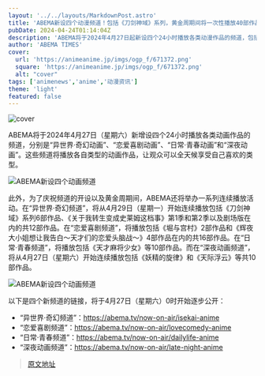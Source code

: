 ```yaml
---
layout: '../../layouts/MarkdownPost.astro'
title: 'ABEMA新设四个动漫频道！包括《刀剑神域》系列，黄金周期间将一次性播放40部作品'
pubDate: 2024-04-24T01:14:04Z
description: 'ABEMA将于2024年4月27日起新设四个24小时播放各类动漫作品的频道，包括“异世界·奇幻动漫”、“爱情喜剧动漫”、“日常·青春动漫”和“深夜动漫”。'
author: 'ABEMA TIMES'
cover:
  url: 'https://animeanime.jp/imgs/ogp_f/671372.png'
  square: 'https://animeanime.jp/imgs/ogp_f/671372.png'
  alt: "cover"
tags: ['animenews','anime','动漫资讯']
theme: 'light'
featured: false
---
```

![cover](https://animeanime.jp/imgs/ogp_f/671372.png) 

ABEMA将于2024年4月27日（星期六）新增设四个24小时播放各类动画作品的频道，分别是“异世界·奇幻动画”、“恋爱喜剧动画”、“日常·青春动画”和“深夜动画”。这些频道将播放各自类型的动画作品，让观众可以全天候享受自己喜欢的类型。

![ABEMA新设四个动画频道](/imgs/zoom/671373.jpg)

此外，为了庆祝频道的开设以及黄金周期间，ABEMA还将举办一系列连续播放活动。在“异世界·奇幻频道”，将从4月29日（星期一）开始连续播放包括《刀剑神域》系列6部作品、《关于我转生变成史莱姆这档事》第1季和第2季以及剧场版在内的共12部作品。在“恋爱喜剧频道”，将播放包括《堀与宫村》2部作品和《辉夜大小姐想让我告白～天才们的恋爱头脑战～》4部作品在内的共16部作品。在“日常·青春频道”，将播放包括《天才麻将少女》等10部作品。而在“深夜动画频道”，将从4月27日（星期六）开始连续播放包括《妖精的旋律》和《天际浮云》等共10部作品。

![ABEMA新设四个动画频道](/imgs/zoom/671374.jpg)

以下是四个新频道的链接，将于4月27日（星期六）0时开始逐步公开：
- “异世界·奇幻频道”：https://abema.tv/now-on-air/isekai-anime
- “恋爱喜剧频道”：https://abema.tv/now-on-air/lovecomedy-anime
- “日常·青春频道”：https://abema.tv/now-on-air/dailylife-anime
- “深夜动画频道”：https://abema.tv/now-on-air/late-night-anime 

>[原文地址](https://animeanime.jp/article/2024/04/24/84038.html)  